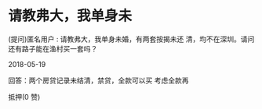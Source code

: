 # 请教弗大，我单身未

(提问)匿名用户 : 请教弗大，我单身未婚，有两套按揭未还 清，均不在深圳。请问还有路子能在渔村买一套吗？

2018-05-19

回答：两个房贷记录未结清，禁贷，全款可以买 考虑全款再

抵押(0 赞)